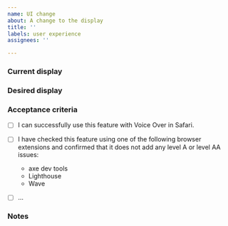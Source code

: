 ```yaml
---
name: UI change
about: A change to the display
title: ''
labels: user experience
assignees: ''

---
```


### Current display


### Desired display


### Acceptance criteria

- [ ] I can successfully use this feature with Voice Over in Safari.
- [ ] I have checked this feature using one of the following browser extensions and confirmed that it does not add any level A or level AA issues:
    * axe dev tools
    * Lighthouse
    * Wave
- [ ] ...


### Notes

